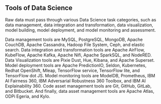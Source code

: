 ## Tools of Data Science

Raw data must pass through various Data Science task categories, such as data management, data integration and transformation, 
data visualization, model building, model deployment, and model monitoring and assessment.

Data management tools are MySQL, PostgreSQL, MongoDB, Apache CouchDB, Apache Cassandra, Hadoop File System, Ceph, and elastic search. 
Data integration and transformation tools are Apache AirFlow, KubeFlow, Apache Kafka, Apache Nifi, Apache SparkSQL, and NodeRED. 
Data Visualization tools are Pixie Dust, Hue, Kibana, and Apache Superset. 
Model deployment tools are Apache PredictionIO, Seldon, Kubernetes, Redhat OpenShift, Mleap, TensorFlow service, TensorFlow lite, and TensorFlow dot JS. 
Model monitoring tools are ModelDB, Prometheus, IBM AI Fairness 360, IBM Adversarial Robustness 360 Toolbox, and IBM AI Explainability 360. 
Code asset management tools are Git, GitHub, GitLab, and Bitbucket. 
And finally, data asset management tools are Apache Atlas, ODPi Egeria, and Kylo.
